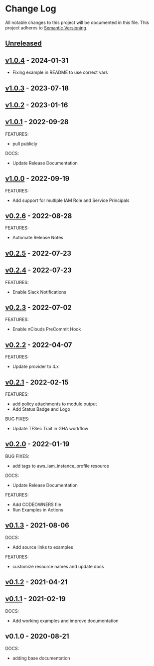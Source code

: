# Change Log

All notable changes to this project will be documented in this file.
This project adheres to [Semantic Versioning](http://semver.org/).

<a name="unreleased"></a>
## [Unreleased]



<a name="v1.0.4"></a>
## [v1.0.4] - 2024-01-31

- Fixing example in README to use correct vars


<a name="v1.0.3"></a>
## [v1.0.3] - 2023-07-18



<a name="v1.0.2"></a>
## [v1.0.2] - 2023-01-16



<a name="v1.0.1"></a>
## [v1.0.1] - 2022-09-28
FEATURES:
- pull publicly

DOCS:
- Update Release Documentation


<a name="v1.0.0"></a>
## [v1.0.0] - 2022-09-19
FEATURES:
- Add support for multiple IAM Role and Service Principals


<a name="v0.2.6"></a>
## [v0.2.6] - 2022-08-28
FEATURES:
- Automate Release Notes


<a name="v0.2.5"></a>
## [v0.2.5] - 2022-07-23



<a name="v0.2.4"></a>
## [v0.2.4] - 2022-07-23
FEATURES:
- Enable Slack Notifications


<a name="v0.2.3"></a>
## [v0.2.3] - 2022-07-02
FEATURES:
- Enable nClouds PreCommit Hook


<a name="v0.2.2"></a>
## [v0.2.2] - 2022-04-07
FEATURES:
- Update provider to 4.x


<a name="v0.2.1"></a>
## [v0.2.1] - 2022-02-15
FEATURES:
- add policy attachments to module output
- Add Status Badge and Logo

BUG FIXES:
- Update TFSec Trait in GHA workflow


<a name="v0.2.0"></a>
## [v0.2.0] - 2022-01-19
BUG FIXES:
- add tags to aws_iam_instance_profile resource

DOCS:
- Update Release Documentation

FEATURES:
- Add CODEOWNERS file
- Run Examples in Actions


<a name="v0.1.3"></a>
## [v0.1.3] - 2021-08-06
DOCS:
- Add source links to examples

FEATURES:
- customize resource names and update docs


<a name="v0.1.2"></a>
## [v0.1.2] - 2021-04-21



<a name="v0.1.1"></a>
## [v0.1.1] - 2021-02-19
DOCS:
- Add working examples and improve documentation


<a name="v0.1.0"></a>
## v0.1.0 - 2020-08-21
DOCS:
- adding base documentation


[Unreleased]: https://github.com/nclouds/terraform-aws-iam-role/compare/v1.0.4...HEAD
[v1.0.4]: https://github.com/nclouds/terraform-aws-iam-role/compare/v1.0.3...v1.0.4
[v1.0.3]: https://github.com/nclouds/terraform-aws-iam-role/compare/v1.0.2...v1.0.3
[v1.0.2]: https://github.com/nclouds/terraform-aws-iam-role/compare/v1.0.1...v1.0.2
[v1.0.1]: https://github.com/nclouds/terraform-aws-iam-role/compare/v1.0.0...v1.0.1
[v1.0.0]: https://github.com/nclouds/terraform-aws-iam-role/compare/v0.2.6...v1.0.0
[v0.2.6]: https://github.com/nclouds/terraform-aws-iam-role/compare/v0.2.5...v0.2.6
[v0.2.5]: https://github.com/nclouds/terraform-aws-iam-role/compare/v0.2.4...v0.2.5
[v0.2.4]: https://github.com/nclouds/terraform-aws-iam-role/compare/v0.2.3...v0.2.4
[v0.2.3]: https://github.com/nclouds/terraform-aws-iam-role/compare/v0.2.2...v0.2.3
[v0.2.2]: https://github.com/nclouds/terraform-aws-iam-role/compare/v0.2.1...v0.2.2
[v0.2.1]: https://github.com/nclouds/terraform-aws-iam-role/compare/v0.2.0...v0.2.1
[v0.2.0]: https://github.com/nclouds/terraform-aws-iam-role/compare/v0.1.3...v0.2.0
[v0.1.3]: https://github.com/nclouds/terraform-aws-iam-role/compare/v0.1.2...v0.1.3
[v0.1.2]: https://github.com/nclouds/terraform-aws-iam-role/compare/v0.1.1...v0.1.2
[v0.1.1]: https://github.com/nclouds/terraform-aws-iam-role/compare/v0.1.0...v0.1.1
